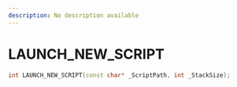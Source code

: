 ```yaml
---
description: No description available 
---
```


# LAUNCH_NEW_SCRIPT

```cpp
int LAUNCH_NEW_SCRIPT(const char* _ScriptPath, int _StackSize);
```